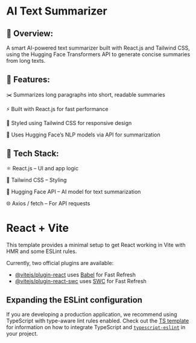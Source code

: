 # **AI Text Summarizer**
## 🔹 **Overview:**


A smart AI-powered text summarizer built with React.js and Tailwind CSS, using the Hugging Face Transformers API to generate concise summaries from long texts.

## 🔧 **Features:**


✂️ Summarizes long paragraphs into short, readable summaries

⚡ Built with React.js for fast performance

🎨 Styled using Tailwind CSS for responsive design

🔌 Uses Hugging Face’s NLP models via API for summarization

## 🧰 **Tech Stack:**


⚛️ React.js – UI and app logic

🎨 Tailwind CSS – Styling

🤗 Hugging Face API – AI model for text summarization

🌐 Axios / fetch – For API requests




# React + Vite

This template provides a minimal setup to get React working in Vite with HMR and some ESLint rules.

Currently, two official plugins are available:

- [@vitejs/plugin-react](https://github.com/vitejs/vite-plugin-react/blob/main/packages/plugin-react) uses [Babel](https://babeljs.io/) for Fast Refresh
- [@vitejs/plugin-react-swc](https://github.com/vitejs/vite-plugin-react/blob/main/packages/plugin-react-swc) uses [SWC](https://swc.rs/) for Fast Refresh

## Expanding the ESLint configuration

If you are developing a production application, we recommend using TypeScript with type-aware lint rules enabled. Check out the [TS template](https://github.com/vitejs/vite/tree/main/packages/create-vite/template-react-ts) for information on how to integrate TypeScript and [`typescript-eslint`](https://typescript-eslint.io) in your project.


